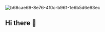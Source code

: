 ![b68cae69-8e76-4f0c-b961-1e6b5d6e93ec](https://github.com/user-attachments/assets/b15e42a8-c573-4e2b-8e59-fee0a41c6545)

## Hi there 👋

<!--
**tetsuya-dev/tetsuya-dev** is a ✨ _special_ ✨ repository because its `README.md` (this file) appears on your GitHub profile.

Here are some ideas to get you started:

- 🔭 I’m currently working on ...
- 🌱 I’m currently learning ...
- 👯 I’m looking to collaborate on ...
- 🤔 I’m looking for help with ...
- 💬 Ask me about ...
- 📫 How to reach me: ...
- 😄 Pronouns: ...
- ⚡ Fun fact: ...
-->
